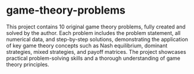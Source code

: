 # game-theory-problems

This project contains 10 original game theory problems, fully created and solved by the author. Each problem includes the problem statement, all numerical data, and step-by-step solutions, demonstrating the application of key game theory concepts such as Nash equilibrium, dominant strategies, mixed strategies, and payoff matrices. The project showcases practical problem-solving skills and a thorough understanding of game theory principles.
